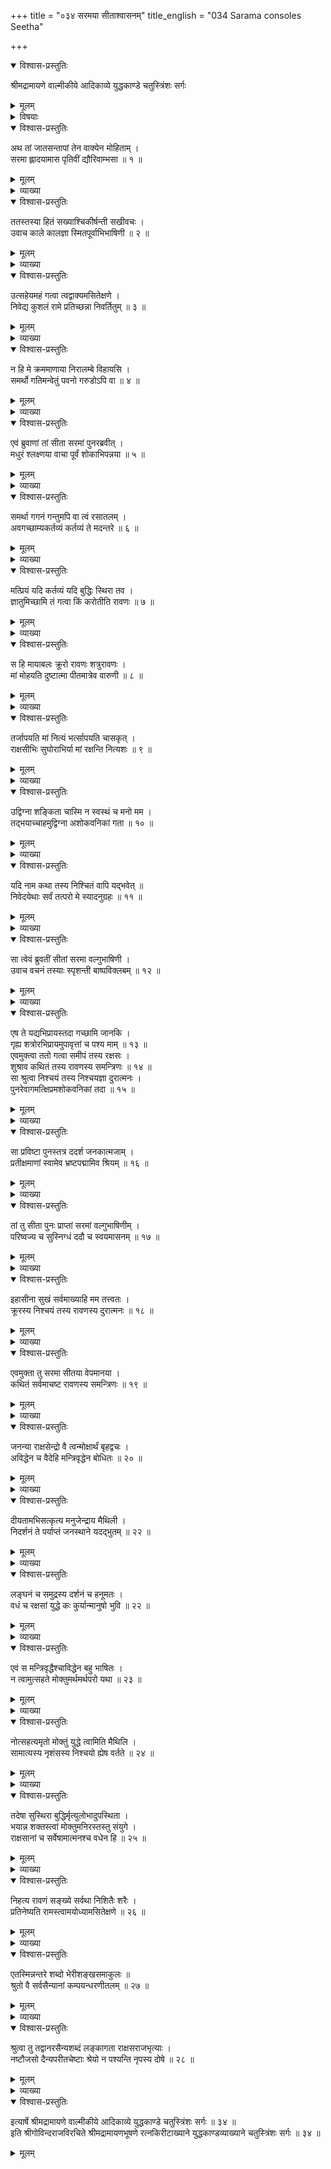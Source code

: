 +++
title = "०३४ सरमया सीताश्वासनम्"
title_english = "034 Sarama consoles Seetha"

+++

<details open><summary>विश्वास-प्रस्तुतिः</summary>

श्रीमद्रामायणे वाल्मीकीये आदिकाव्ये युद्धकाण्डे चतुस्त्रिंशः सर्गः
</details>

<details><summary>मूलम्</summary>

श्रीमद्रामायणे वाल्मीकीये आदिकाव्ये युद्धकाण्डे चतुस्त्रिंशः सर्गः
</details>

<details><summary>विषयाः</summary>

सरमयासीतांप्रति रामे स्वेनसंदेशप्रापणप्रार्थने सीतयातस्यानौचित्यबुद्ध्या स्वविषयेरावणाध्यवसायावगतयेतत्प्रेषणम् ॥ १ ॥ रावणाध्यवसायाधिगमेन पुनरागतयासरमया सीतांप्रति रावणमात्राऽविन्ध्यनाम्नामंत्रिणाचतंप्रति बहुधारामायसीताप्रत्यर्पणचोदनेपि तस्य तदनर्पणेदृढाध्यवसायनिवेदनम् ॥ २ ॥ तथा रामेण रावणहननपूर्वकमयोध्यांप्रतितदानयन -निवेदने तन्त्रोपश्रुतितयावानरसेनासंनाहभेरीशङ्खरवप्रादुर्भावः ॥ ३॥

</details>

<details open><summary>विश्वास-प्रस्तुतिः</summary>

अथ तां जातसन्तापां तेन वाक्येन मोहिताम् ।  
सरमा ह्लादयामास पृतिवीं द्यौरिवाम्भसा ॥ १ ॥
</details>

<details><summary>मूलम्</summary>

अथ तां जातसन्तापां तेन वाक्येन मोहिताम् ।  
सरमा ह्लादयामास पृतिवीं द्यौरिवाम्भसा ॥ १ ॥
</details>

<details><summary>व्याख्या</summary>

अथ सरमया रावणाशयपरिज्ञानं चतुत्रिंशे–अथ तामित्यादि । अथेति प्रथमश्लोकेन पूर्वसर्गोक्तानुवादः । तेन वाक्येन ह्रादयामासेत्यन्वयः । यद्वा तेन वाक्येन रावणवाक्येन ॥ १ ॥
</details>

<details open><summary>विश्वास-प्रस्तुतिः</summary>

ततस्तस्या हितं सख्याश्चिकीर्षन्ती सखीवचः ।  
उवाच काले कालज्ञा स्मितपूर्वाभिभाषिणी ॥ २ ॥
</details>

<details><summary>मूलम्</summary>

ततस्तस्या हितं सख्याश्चिकीर्षन्ती सखीवचः ।  
उवाच काले कालज्ञा स्मितपूर्वाभिभाषिणी ॥ २ ॥
</details>

<details><summary>व्याख्या</summary>

सख्याः सीतायाः । सखी सरमा ॥ २ ॥
</details>

<details open><summary>विश्वास-प्रस्तुतिः</summary>

उत्सहेयमहं गत्वा त्वद्वाक्यमसितेक्षणे ।  
निवेद्य कुशलं रामे प्रतिच्छन्ना निवर्तितुम् ॥ ३ ॥
</details>

<details><summary>मूलम्</summary>

उत्सहेयमहं गत्वा त्वद्वाक्यमसितेक्षणे ।  
निवेद्य कुशलं रामे प्रतिच्छन्ना निवर्तितुम् ॥ ३ ॥
</details>

<details><summary>व्याख्या</summary>

कुशलं कुशलप्रतिपादकं । त्वद्वाक्यमित्यन्वयः । निवर्तितुमुत्सहेयं समर्थेत्यर्थः ॥ ३ ॥
</details>

<details open><summary>विश्वास-प्रस्तुतिः</summary>

न हि मे क्रममाणाया निरालम्बे विहायसि ।  
समर्थो गतिमन्वेतुं पवनो गरुडोऽपि वा ॥ ४ ॥
</details>

<details><summary>मूलम्</summary>

न हि मे क्रममाणाया निरालम्बे विहायसि ।  
समर्थो गतिमन्वेतुं पवनो गरुडोऽपि वा ॥ ४ ॥
</details>

<details><summary>व्याख्या</summary>

बहुदूरं कथं गन्तुमर्हसीत्यत्राह – न हीति ॥ क्रममाणायाः गच्छन्त्याः ॥ ४ ॥
</details>

<details open><summary>विश्वास-प्रस्तुतिः</summary>

एवं ब्रुवाणां तां सीता सरमां पुनरब्रवीत् ।  
मधुरं श्लक्ष्णया वाचा पूर्वं शोकाभिपन्नया ॥ ५ ॥
</details>

<details><summary>मूलम्</summary>

एवं ब्रुवाणां तां सीता सरमां पुनरब्रवीत् ।  
मधुरं श्लक्ष्णया वाचा पूर्वं शोकाभिपन्नया ॥ ५ ॥
</details>

<details><summary>व्याख्या</summary>

मधुरं मधुरार्थकं । श्लेक्ष्णयेति वाङ्माधुर्योक्तिः । पूर्वं शोकाभिपन्नया संप्रति हृष्टयेत्यर्थः ॥ ५ ॥
</details>

<details open><summary>विश्वास-प्रस्तुतिः</summary>

समर्था गगनं गन्तुमपि वा त्वं रसातलम् ।  
अवगच्छाम्यकर्तव्यं कर्तव्यं ते मदन्तरे ॥ ६ ॥
</details>

<details><summary>मूलम्</summary>

समर्था गगनं गन्तुमपि वा त्वं रसातलम् ।  
अवगच्छाम्यकर्तव्यं कर्तव्यं ते मदन्तरे ॥ ६ ॥
</details>

<details><summary>व्याख्या</summary>

संदेशमाहरिष्यामीति वदन्तीं सरमां प्रति न गन्तव्यमित्युक्ते सख्यहानिः रामं प्रति प्रेषणं तत्तस्य सदृशं भवेदिति स्थितायाः सीताया न युक्तं अतो व्याजेन निपुणं परिहरति – समर्थेति ॥ मदन्तरे मद्विषये । अन्यैरकर्तव्यं कर्तुमशक्यं कार्यं त्वया कर्तव्यं कर्तुं शक्यमित्यवगच्छामि । यद्वा मद्विषये ते कर्तव्यं अवश्यकरणीयं जानामीत्यर्थः ॥ ६ ॥
</details>

<details open><summary>विश्वास-प्रस्तुतिः</summary>

मत्प्रियं यदि कर्तव्यं यदि बुद्धिः स्थिरा तव ।  
ज्ञातुमिच्छामि तं गत्वा किं करोतीति रावणः ॥ ७ ॥
</details>

<details><summary>मूलम्</summary>

मत्प्रियं यदि कर्तव्यं यदि बुद्धिः स्थिरा तव ।  
ज्ञातुमिच्छामि तं गत्वा किं करोतीति रावणः ॥ ७ ॥
</details>

<details><summary>व्याख्या</summary>

रावणं गत्वा स किं करोतीति ज्ञातुमिच्छामि । त्वत्कर्तृकं रावणज्ञानमिच्छामीत्यर्थः ॥ ७ ॥
</details>

<details open><summary>विश्वास-प्रस्तुतिः</summary>

स हि मायाबलः क्रूरो रावणः शत्रुरावणः ।  
मां मोहयति दुष्टात्मा पीतमात्रेव वारुणी ॥ ८ ॥
</details>

<details><summary>मूलम्</summary>

स हि मायाबलः क्रूरो रावणः शत्रुरावणः ।  
मां मोहयति दुष्टात्मा पीतमात्रेव वारुणी ॥ ८ ॥
</details>

<details><summary>व्याख्या</summary>

तस्य ज्ञानस्य किं प्रयोजनमित्यत्राह – स हीति ॥ पीतमात्रा सद्यः पीता । वारुणी मद्यम् ॥ ८ ॥
</details>

<details open><summary>विश्वास-प्रस्तुतिः</summary>

तर्जापयति मां नित्यं भर्त्सापयति चासकृत् ।  
राक्षसीभिः सुघोराभिर्या मां रक्षन्ति नित्यशः ॥ ९ ॥
</details>

<details><summary>मूलम्</summary>

तर्जापयति मां नित्यं भर्त्सापयति चासकृत् ।  
राक्षसीभिः सुघोराभिर्या मां रक्षन्ति नित्यशः ॥ ९ ॥
</details>

<details><summary>व्याख्या</summary>

तर्जापयति तर्जनंकारयति । भर्त्सापयति भर्त्सनं कारयति । आत्वपुगागमावार्षौ । या राक्षस्यो मां रक्षन्ति ताभिस्तर्जापयतीति संबन्धः । नासाग्रे अङ्गुलिन्यासनयन -भ्रामणदन्तदर्शनप्रभृतिमुखचेष्टाभिर्भीजननं तर्जनं । हनिष्यति दहिष्यतीत्यादि वाचा भीजननं भर्त्सनम् ॥ ९ ॥
</details>

<details open><summary>विश्वास-प्रस्तुतिः</summary>

उद्विग्ना शङ्किता चास्मि न स्वस्थं च मनो मम ।  
तद्भयाच्चाहमुद्विग्ना अशोकवनिकां गता ॥ १० ॥
</details>

<details><summary>मूलम्</summary>

उद्विग्ना शङ्किता चास्मि न स्वस्थं च मनो मम ।  
तद्भयाच्चाहमुद्विग्ना अशोकवनिकां गता ॥ १० ॥
</details>

<details><summary>व्याख्या</summary>

कुत उद्विग्नेत्यत्राह -तद्भयाश्चेति । कुतः शङ्कितेत्यत्राह–अशोकवनिकां गतेति ॥ १० ॥
</details>

<details open><summary>विश्वास-प्रस्तुतिः</summary>

यदि नाम कथा तस्य निश्चितं वापि यद्भवेत् ॥  
निवेदयेथाः सर्वं तत्परो मे स्यादनुग्रहः ॥ ११ ॥
</details>

<details><summary>मूलम्</summary>

यदि नाम कथा तस्य निश्चितं वापि यद्भवेत् ॥  
निवेदयेथाः सर्वं तत्परो मे स्यादनुग्रहः ॥ ११ ॥
</details>

<details><summary>व्याख्या</summary>

तस्य रावणस्य । यदि नाम कथा यदि वार्तास्ति । यच्च तस्य निश्चितं अध्यवसाय इति यावत् । तत्सर्वं निवेदयेथाः । ततश्च मे परोनुग्रहः उपकारः । कृतः स्यात् । याहिनामेतिपाठः सम्यक् ॥ ११ ॥
</details>

<details open><summary>विश्वास-प्रस्तुतिः</summary>

सा त्वेवं ब्रुवतीं सीतां सरमा वल्गुभाषिणी ।  
उवाच वचनं तस्याः स्पृशन्ती बाष्पविक्लबम् ॥ १२ ॥
</details>

<details><summary>मूलम्</summary>

सा त्वेवं ब्रुवतीं सीतां सरमा वल्गुभाषिणी ।  
उवाच वचनं तस्याः स्पृशन्ती बाष्पविक्लबम् ॥ १२ ॥
</details>

<details><summary>व्याख्या</summary>

वल्गु सुन्दरं यथा तथा भाषितुं शीलमस्या अस्तीति वल्गुभाषिणी । बाष्पविक्लवं बाष्पव्याकुलं । वदनं स्पृशन्ती परिमृजन्ती ॥ १२ ॥
</details>

<details open><summary>विश्वास-प्रस्तुतिः</summary>

एष ते यद्यभिप्रायस्तदा गच्छामि जानकि ।  
गृह्य शत्रोरभिप्रायमुपावृत्तां च पश्य माम् ॥ १३ ॥  
एवमुक्त्वा ततो गत्वा समीपं तस्य रक्षसः ।  
शुश्राव कथितं तस्य रावणस्य समन्त्रिणः ॥ १४ ॥  
सा श्रुत्वा निश्चयं तस्य निश्चयज्ञा दुरात्मनः ।  
पुनरेवागमत्क्षिप्रमशोकवनिकां तदा ॥ १५ ॥
</details>

<details><summary>मूलम्</summary>

एष ते यद्यभिप्रायस्तदा गच्छामि जानकि ।  
गृह्य शत्रोरभिप्रायमुपावृत्तां च पश्य माम् ॥ १३ ॥  
एवमुक्त्वा ततो गत्वा समीपं तस्य रक्षसः ।  
शुश्राव कथितं तस्य रावणस्य समन्त्रिणः ॥ १४ ॥  
सा श्रुत्वा निश्चयं तस्य निश्चयज्ञा दुरात्मनः ।  
पुनरेवागमत्क्षिप्रमशोकवनिकां तदा ॥ १५ ॥
</details>

<details><summary>व्याख्या</summary>

तदा गच्छामीतिपाठः । गृह्य ज्ञात्वा । उपावृत्तां च पुनरागतामेव । पश्य तत्र सन्देहो नास्तीत्यर्थः ॥ १३ – १५ ॥
</details>

<details open><summary>विश्वास-प्रस्तुतिः</summary>

सा प्रविष्टा पुनस्तत्र ददर्श जनकात्मजाम् ।  
प्रतीक्षमाणां स्वामेव भ्रष्टपद्मामिव श्रियम् ॥ १६ ॥
</details>

<details><summary>मूलम्</summary>

सा प्रविष्टा पुनस्तत्र ददर्श जनकात्मजाम् ।  
प्रतीक्षमाणां स्वामेव भ्रष्टपद्मामिव श्रियम् ॥ १६ ॥
</details>

<details><summary>व्याख्या</summary>

स्वामेव आत्मानमेव । सरमामित्यर्थः । आत्मवाचिनः स्वशब्दस्य आबन्तत्वमार्षं । भ्रष्टपद्मां पद्मासनहीनामित्यर्थः ॥ १६ ॥
</details>

<details open><summary>विश्वास-प्रस्तुतिः</summary>

तां तु सीता पुनः प्राप्तां सरमां वल्गुभाषिणीम् ।  
परिष्वज्य च सुस्निग्धं ददौ च स्वयमासनम् ॥ १७ ॥
</details>

<details><summary>मूलम्</summary>

तां तु सीता पुनः प्राप्तां सरमां वल्गुभाषिणीम् ।  
परिष्वज्य च सुस्निग्धं ददौ च स्वयमासनम् ॥ १७ ॥
</details>

<details><summary>व्याख्या</summary>

सुस्निग्धं स्नेहयुक्तं यथा तथा ॥ १७ ॥
</details>

<details open><summary>विश्वास-प्रस्तुतिः</summary>

इहासीना सुखं सर्वमाख्याहि मम तत्त्वतः ।  
क्रूरस्य निश्चयं तस्य रावणस्य दुरात्मनः ॥ १८ ॥
</details>

<details><summary>मूलम्</summary>

इहासीना सुखं सर्वमाख्याहि मम तत्त्वतः ।  
क्रूरस्य निश्चयं तस्य रावणस्य दुरात्मनः ॥ १८ ॥
</details>

<details><summary>व्याख्या</summary>

सुखमासीनेत्यन्वयः ॥ १८ ॥
</details>

<details open><summary>विश्वास-प्रस्तुतिः</summary>

एवमुक्ता तु सरमा सीतया वेपमानया ।  
कथितं सर्वमाचष्ट रावणस्य समन्त्रिणः ॥ १९ ॥
</details>

<details><summary>मूलम्</summary>

एवमुक्ता तु सरमा सीतया वेपमानया ।  
कथितं सर्वमाचष्ट रावणस्य समन्त्रिणः ॥ १९ ॥
</details>

<details><summary>व्याख्या</summary>

वेपमानया किंवा भयं वक्ष्यतीति कम्पमानया ॥ १९ ॥
</details>

<details open><summary>विश्वास-प्रस्तुतिः</summary>

जनन्या राक्षसेन्द्रो वै त्वन्मोक्षार्थं बृहद्वचः ।  
अविद्धेन च वैदेहि मन्त्रिवृद्धेन बोधितः ॥ २० ॥
</details>

<details><summary>मूलम्</summary>

जनन्या राक्षसेन्द्रो वै त्वन्मोक्षार्थं बृहद्वचः ।  
अविद्धेन च वैदेहि मन्त्रिवृद्धेन बोधितः ॥ २० ॥
</details>

<details><summary>व्याख्या</summary>

जनन्या कैकसीनाम्न्या । अविद्धेन अविद्धाख्येन मन्त्रिवृद्धेनच । राक्षसेन्द्रस्त्वन्मोक्षार्थं बृहद्वचनं बोधितः ॥ २० ॥
</details>

<details open><summary>विश्वास-प्रस्तुतिः</summary>

दीयतामभिसत्कृत्य मनुजेन्द्राय मैथिली ।  
निदर्शनं ते पर्याप्तं जनस्थाने यदद्भुतम् ॥ २२ ॥
</details>

<details><summary>मूलम्</summary>

दीयतामभिसत्कृत्य मनुजेन्द्राय मैथिली ।  
निदर्शनं ते पर्याप्तं जनस्थाने यदद्भुतम् ॥ २२ ॥
</details>

<details><summary>व्याख्या</summary>

तदेव वचनं दर्शयति- दीयतामिति ॥ जनस्थाने यदद्भुतं खरवधादिकं कृतं तदेव पर्याप्तं प्रमाणान्तरनिरपेक्षं । निदर्शनं दृष्टान्तः । करिष्यमाणस्य रामपराक्रमस्येति शेषः ॥ २१ ॥
</details>

<details open><summary>विश्वास-प्रस्तुतिः</summary>

लङ्घनं च समुद्रस्य दर्शनं च हनूमतः ।  
वधं च रक्षसां युद्धे कः कुर्यान्मानुषो भुवि ॥ २२ ॥
</details>

<details><summary>मूलम्</summary>

लङ्घनं च समुद्रस्य दर्शनं च हनूमतः ।  
वधं च रक्षसां युद्धे कः कुर्यान्मानुषो भुवि ॥ २२ ॥
</details>

<details><summary>व्याख्या</summary>

तिष्ठतु रामः तद्भृत्यो हनुमानेव सर्वान्राक्षसा जेतुं समर्थ इत्याशयेन तत्पराक्रमं वर्णयति–लङ्घनमिति ॥ दर्शनं सीतादर्शनं । मानुषः मनुष्यसंबन्धी पुरुषः । कः कुर्यात् । तस्येदं इत्यण् । स्वदूतमुखेनानेककार्यकारी रामो देव एवेतिभावः ॥ २२ ॥
</details>

<details open><summary>विश्वास-प्रस्तुतिः</summary>

एवं स मन्त्रिवृद्धैश्चाविद्धेन बहु भाषितः ।  
न त्वामुत्सहते मोक्तुमर्थमर्थपरो यथा ॥ २३ ॥
</details>

<details><summary>मूलम्</summary>

एवं स मन्त्रिवृद्धैश्चाविद्धेन बहु भाषितः ।  
न त्वामुत्सहते मोक्तुमर्थमर्थपरो यथा ॥ २३ ॥
</details>

<details><summary>व्याख्या</summary>

अविद्धेन तन्नान्ना । मन्त्रिवृद्धैरिति पूजायां बहुवचनं । बह्विति क्रियाविशेषणम् ॥ २३ ॥
</details>

<details open><summary>विश्वास-प्रस्तुतिः</summary>

नोत्सहत्यमृतो मोक्तुं युद्धे त्वामिति मैथिलि ।  
सामात्यस्य नृशंसस्य निश्चयो ह्येष वर्तते ॥ २४ ॥
</details>

<details><summary>मूलम्</summary>

नोत्सहत्यमृतो मोक्तुं युद्धे त्वामिति मैथिलि ।  
सामात्यस्य नृशंसस्य निश्चयो ह्येष वर्तते ॥ २४ ॥
</details>

<details><summary>व्याख्या</summary>

हि यस्मात्सामात्यस्य एष निश्चयो वर्तते इति तस्मात् युद्धे अमृतः सन् त्वां मोक्तुं नोत्सहतीति । इतिर्हेतौ इति निश्चय इत्यन्वय इत्येके । इति मन्य इत्यपरे । इह मैथिलीति केषुचित्पाठः ॥ २४ ॥
</details>

<details open><summary>विश्वास-प्रस्तुतिः</summary>

तदेषा सुस्थिरा बुद्धिर्मृत्युलोभादुपस्थिता ।  
भयान्न शक्तस्त्वां मोक्तुमनिरस्तस्तु संयुगे ।  
राक्षसानां च सर्वेषामात्मनश्च वधेन हि ॥ २५ ॥
</details>

<details><summary>मूलम्</summary>

तदेषा सुस्थिरा बुद्धिर्मृत्युलोभादुपस्थिता ।  
भयान्न शक्तस्त्वां मोक्तुमनिरस्तस्तु संयुगे ।  
राक्षसानां च सर्वेषामात्मनश्च वधेन हि ॥ २५ ॥
</details>

<details><summary>व्याख्या</summary>

एतादृशाध्यवसायस्य किं निमित्तमित्यपेक्षायां मरणलोभ एवेत्याह – तदेषेत्यादिसार्धश्लोकः ॥ तत् तस्येत्यर्थः । राक्षसानामात्मनश्च वधेन अनिरस्तः अनिराकृतः । केवलभयास्त्वां मोक्तुं न शक्तः । नोत्सहत इत्यर्थः ॥ २५ ॥
</details>

<details open><summary>विश्वास-प्रस्तुतिः</summary>

निहत्य रावणं सङ्ख्ये सर्वथा निशितैः शरैः ।  
प्रतिनेष्यति रामस्त्वामयोध्यामसितेक्षणे ॥ २६ ॥
</details>

<details><summary>मूलम्</summary>

निहत्य रावणं सङ्ख्ये सर्वथा निशितैः शरैः ।  
प्रतिनेष्यति रामस्त्वामयोध्यामसितेक्षणे ॥ २६ ॥
</details>

<details><summary>व्याख्या</summary>

कथं तर्हि मे निर्गमनमित्यत आह – निहत्येति ॥ एतत्सर्वं तव नेत्रसौभाग्यलक्षणादि -त्यभिप्रायेणाह–असितेक्षण इति ॥ २६ ॥
</details>

<details open><summary>विश्वास-प्रस्तुतिः</summary>

एतस्मिन्नन्तरे शब्दो भेरीशङ्खसमाकुलः ॥  
श्रुतो वै सर्वसैन्यानां कम्पयन्धरणीतलम् ॥ २७ ॥
</details>

<details><summary>मूलम्</summary>

एतस्मिन्नन्तरे शब्दो भेरीशङ्खसमाकुलः ॥  
श्रुतो वै सर्वसैन्यानां कम्पयन्धरणीतलम् ॥ २७ ॥
</details>

<details><summary>व्याख्या</summary>

सरमोक्तस्योपश्रुतिनिमित्तं दर्शयन्नेव कथाशेषं दर्शयति — एतस्मिन्निति ॥ अत्र भेर्यादिशब्दो भेर्यादिशब्दपरः । वानरसैन्यानामपि भेर्यादिकमस्तीति किष्किन्धाकाण्डे दर्शितम् ॥ २७ ॥
</details>

<details open><summary>विश्वास-प्रस्तुतिः</summary>

श्रुत्वा तु तद्वानरसैन्यशब्दं लङ्कागता राक्षसराजभृत्याः ।  
नष्टौजसो दैन्यपरीतचेष्टाः श्रेयो न पश्यन्ति नृपस्य दोषे ॥ २८ ॥
</details>

<details><summary>मूलम्</summary>

श्रुत्वा तु तद्वानरसैन्यशब्दं लङ्कागता राक्षसराजभृत्याः ।  
नष्टौजसो दैन्यपरीतचेष्टाः श्रेयो न पश्यन्ति नृपस्य दोषे ॥ २८ ॥
</details>

<details><summary>व्याख्या</summary>

श्रुत्वेति ॥ श्रेयो न पश्यन्ति नृपस्य दोष इति । रावणस्य दोषे निमित्तभूते जीवनभूतमात्मनः श्रेयो न पश्यन्ति ॥ २८ ॥
</details>

<details open><summary>विश्वास-प्रस्तुतिः</summary>

इत्यार्षे श्रीमद्रामायणे वाल्मीकीये आदिकाव्ये युद्धकाण्डे चतुस्त्रिंशः सर्गः ॥ ३४ ॥  
इति श्रीगोविन्दराजविरचिते श्रीमद्रामायणभूषणे रत्नकिरीटाख्याने युद्धकाण्डव्याख्याने चतुस्त्रिंशः सर्गः ॥ ३४ ॥
</details>

<details><summary>मूलम्</summary>

इत्यार्षे श्रीमद्रामायणे वाल्मीकीये आदिकाव्ये युद्धकाण्डे चतुस्त्रिंशः सर्गः ॥ ३४ ॥  
इति श्रीगोविन्दराजविरचिते श्रीमद्रामायणभूषणे रत्नकिरीटाख्याने युद्धकाण्डव्याख्याने चतुस्त्रिंशः सर्गः ॥ ३४ ॥
</details>

